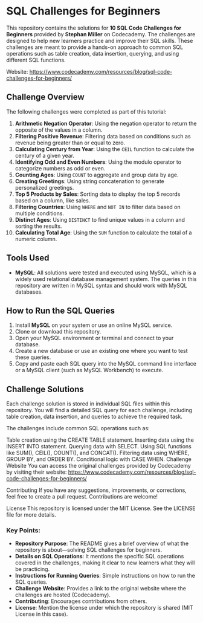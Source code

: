 # SQL Challenges for Beginners

This repository contains the solutions for **10 SQL Code Challenges for Beginners** provided by **Stephan Miller** on Codecademy. The challenges are designed to help new learners practice and improve their SQL skills. 
These challenges are meant to provide a hands-on approach to common SQL operations such as table creation, data insertion, querying, and using different SQL functions.

Website: https://www.codecademy.com/resources/blog/sql-code-challenges-for-beginners/

## Challenge Overview

The following challenges were completed as part of this tutorial:

1. **Arithmetic Negation Operator**: Using the negation operator to return the opposite of the values in a column.
2. **Filtering Positive Revenue**: Filtering data based on conditions such as revenue being greater than or equal to zero.
3. **Calculating Century from Year**: Using the `CEIL` function to calculate the century of a given year.
4. **Identifying Odd and Even Numbers**: Using the modulo operator to categorize numbers as odd or even.
5. **Counting Ages**: Using `COUNT` to aggregate and group data by age.
6. **Creating Greetings**: Using string concatenation to generate personalized greetings.
7. **Top 5 Products by Sales**: Sorting data to display the top 5 records based on a column, like sales.
8. **Filtering Countries**: Using `WHERE` and `NOT IN` to filter data based on multiple conditions.
9. **Distinct Ages**: Using `DISTINCT` to find unique values in a column and sorting the results.
10. **Calculating Total Age**: Using the `SUM` function to calculate the total of a numeric column.

## Tools Used

- **MySQL**: All solutions were tested and executed using MySQL, which is a widely used relational database management system. The queries in this repository are written in MySQL syntax and should work with MySQL databases.

## How to Run the SQL Queries

1. Install **MySQL** on your system or use an online MySQL service.
2. Clone or download this repository.
3. Open your MySQL environment or terminal and connect to your database.
4. Create a new database or use an existing one where you want to test these queries.
5. Copy and paste each SQL query into the MySQL command line interface or a MySQL client (such as MySQL Workbench) to execute.

## Challenge Solutions
Each challenge solution is stored in individual SQL files within this repository. You will find a detailed SQL query for each challenge, including table creation, data insertion, and queries to achieve the required task.

The challenges include common SQL operations such as:

Table creation using the CREATE TABLE statement.
Inserting data using the INSERT INTO statement.
Querying data with SELECT.
Using SQL functions like SUM(), CEIL(), COUNT(), and CONCAT().
Filtering data using WHERE, GROUP BY, and ORDER BY.
Conditional logic with CASE WHEN.
Challenge Website
You can access the original challenges provided by Codecademy by visiting their website:  https://www.codecademy.com/resources/blog/sql-code-challenges-for-beginners/

Contributing
If you have any suggestions, improvements, or corrections, feel free to create a pull request. Contributions are welcome!

License
This repository is licensed under the MIT License. See the LICENSE file for more details.


### Key Points:
- **Repository Purpose**: The README gives a brief overview of what the repository is about—solving SQL challenges for beginners.
- **Details on SQL Operations**: It mentions the specific SQL operations covered in the challenges, making it clear to new learners what they will be practicing.
- **Instructions for Running Queries**: Simple instructions on how to run the SQL queries.
- **Challenge Website**: Provides a link to the original website where the challenges are hosted (Codecademy).
- **Contributing**: Encourages contributions from others.
- **License**: Mention the license under which the repository is shared (MIT License in this case).

